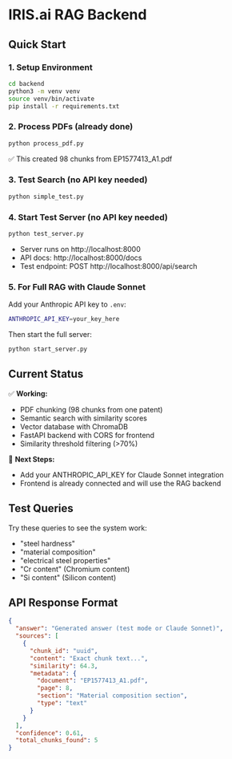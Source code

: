 # IRIS.ai RAG Backend

## Quick Start

### 1. Setup Environment
```bash
cd backend
python3 -m venv venv
source venv/bin/activate
pip install -r requirements.txt
```

### 2. Process PDFs (already done)
```bash
python process_pdf.py
```
✅ This created 98 chunks from EP1577413_A1.pdf

### 3. Test Search (no API key needed)
```bash
python simple_test.py
```

### 4. Start Test Server (no API key needed)
```bash
python test_server.py
```
- Server runs on http://localhost:8000
- API docs: http://localhost:8000/docs
- Test endpoint: POST http://localhost:8000/api/search

### 5. For Full RAG with Claude Sonnet
Add your Anthropic API key to `.env`:
```bash
ANTHROPIC_API_KEY=your_key_here
```

Then start the full server:
```bash
python start_server.py
```

## Current Status

✅ **Working:**
- PDF chunking (98 chunks from one patent)
- Semantic search with similarity scores
- Vector database with ChromaDB
- FastAPI backend with CORS for frontend
- Similarity threshold filtering (>70%)

🔧 **Next Steps:**
- Add your ANTHROPIC_API_KEY for Claude Sonnet integration
- Frontend is already connected and will use the RAG backend

## Test Queries

Try these queries to see the system work:
- "steel hardness"
- "material composition" 
- "electrical steel properties"
- "Cr content" (Chromium content)
- "Si content" (Silicon content)

## API Response Format

```json
{
  "answer": "Generated answer (test mode or Claude Sonnet)",
  "sources": [
    {
      "chunk_id": "uuid",
      "content": "Exact chunk text...",
      "similarity": 64.3,
      "metadata": {
        "document": "EP1577413_A1.pdf",
        "page": 8,
        "section": "Material composition section",
        "type": "text"
      }
    }
  ],
  "confidence": 0.61,
  "total_chunks_found": 5
}
```